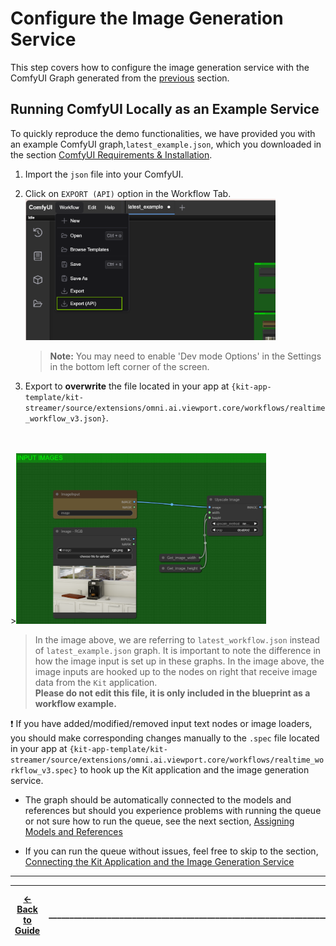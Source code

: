 # Configure the Image Generation Service

This step covers how to configure the image generation service with the ComfyUI Graph generated from the [previous](./comfyui_graph_setup.md) section.

## **Running ComfyUI Locally as an Example Service**

To quickly reproduce the demo functionalities, we have provided you with an example ComfyUI graph,`latest_example.json`, which you downloaded in the section [ComfyUI Requirements & Installation](./comfyui_install.md).

1. Import the `json` file into your ComfyUI.
2. Click on `EXPORT (API)` option in the Workflow Tab. 
   </br>
    <img src="../images/exportAPI.png" width=400>
   >**Note:** You may need to enable 'Dev mode Options' in the Settings in the bottom left corner of the screen. 

3. Export to **overwrite** the file located in your app at `{kit-app-template/kit-streamer/source/extensions/omni.ai.viewport.core/workflows/realtime_workflow_v3.json}`. 
</br>
</br>
><img src="../images/image_loader.png" width=400 >

>In the image above, we are referring to `latest_workflow.json` instead of `latest_example.json` graph. It is important to note the difference in how the image input is set up in these graphs. In the image above, the image inputs are hooked up to the nodes on right that receive image data from the `Kit` application. </br>
>**Please do not edit this file, it is only included in the blueprint as a workflow example.** 

  :exclamation: If you have added/modified/removed input text nodes or image loaders, you should make corresponding changes manually to the `.spec` file located in your app at `{kit-app-template/kit-streamer/source/extensions/omni.ai.viewport.core/workflows/realtime_workflow_v3.spec}` to hook up the Kit application and the image generation service.


* The graph should be automatically connected to the models and references but should you experience problems with running the queue or not sure how to run the queue, see the next section, [Assigning Models and References](./assign_models_refs.md)

* If you can run the queue without issues, feel free to skip to the section, [Connecting the Kit Application and the Image Generation Service](./connect_comfyui_app.md)

----
| [&larr; Back to Guide](../README.md) |___________________________________________________________________________  | [Next (Assigning Models and References) &rarr;](./assign_models_refs.md)|
|-------------------------------|--|---------------------------------------------|